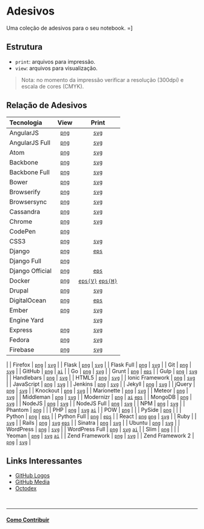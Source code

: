 # Adesivos

Uma coleção de adesivos para o seu notebook. =]

## Estrutura

* `print`: arquivos para impressão.
* `view`: arquivos para visualização.

> Nota: no momento da impressão verificar a resolução (300dpi) e escala de cores (CMYK).

## Relação de Adesivos

| Tecnologia        | View                             | Print                                                                         |
|:------------------|:--------------------------------:|:-----------------------------------------------------------------------------:|
| AngularJS         | [`png`](view/angularjs.png)      | [`svg`](print/angularjs.svg)                                                  |
| AngularJS Full    | [`png`](view/angularjs-full.png) | [`svg`](print/angularjs-full.svg)                                             |
| Atom              | [`png`](view/atom.png)           | [`svg`](print/atom.svg)                                                       |
| Backbone          | [`png`](view/backbone.png)       | [`svg`](print/backbone.svg)                                                   |
| Backbone Full     | [`png`](view/backbone-full.png)  | [`svg`](print/backbone-full.svg)                                              |
| Bower             | [`png`](view/bower.png)          | [`svg`](print/bower.svg)                                                    |
| Browserify        | [`png`](view/browserify.png)     | [`svg`](print/browserify.svg)                                                      |
| Browsersync       | [`png`](view/browsersync.png)    | [`svg`](print/browsersync.svg)                                                |
| Cassandra         | [`png`](view/cassandra.png)      | [`svg`](print/cassandra.svg)                                                  |
| Chrome            | [`png`](view/chrome.png)         | [`svg`](print/chrome.svg)                                                     |
| CodePen           | [`png`](view/codepen.png)        |                                                                               |
| CSS3              | [`png`](view/css3.png)           | [`svg`](print/CSS3.svg)                                                       |
| Django            | [`png`](view/django_symbol.png)  | [`eps`](print/django_symbol.eps)                                              |
| Django Full       | [`png`](view/django_full.png)    |                                                                               |
| Django Official   | [`png`](view/django_official.png)| [`eps`](print/django_official.eps)                                            |
| Docker            | [`png`](view/docker-vertical.png)| [`eps(V)`](print/docker-vertical.eps) [`eps(H)`](print/docker-horizontal.eps) |
| Drupal            | [`png`](view/drupal.png)         | [`svg`](print/drupal.svg)                                                     |
| DigitalOcean      | [`png`](view/digitalocean.png)   | [`eps`](print/digitalocean.eps)                                               |
| Ember             | [`png`](view/ember.png)          | [`svg`](print/ember.svg)                                                      |
| Engine Yard       |                                  | [`svg`](print/engine-yard.svg)                                                |
| Express           | [`png`](view/express.png)        | [`svg`](print/express.svg)                                                    |
| Fedora            | [`png`](view/fedora.png)         | [`svg`](print/fedora.svg)                                                     |
| Firebase           | [`png`](view/firebase.png)        | [`svg`](print/firebase.svg)    
 |
| Firefox           | [`png`](view/firefox.png)        | [`svg`](print/firefox-logo.svg)                                               |
| Flask             | [`png`](view/flask.png)          | [`svg`](print/flask.svg)                                                      |
| Flask Full        | [`png`](view/flask-full.png)     | [`svg`](print/flask-full.svg)                                                 |
| Git               | [`png`](view/git.png)            | [`svg`](print/Git-logo.svg)                                                   |
| GitHub            | [`png`](view/github.png)         | [`ai`](print/github.ai)                                                       |
| Go                | [`png`](view/gopher.png)         | [`svg`](print/gopher.svg)                                                     |
| Grunt             | [`png`](view/grunt.png)          | [`eps`](print/grunt-logo.eps)                                                 |
| Gulp              | [`png`](view/gulp.png)           | [`svg`](print/gulp.svg)                                                       |
| Handlebars        | [`png`](view/handlebars.png)     | [`svg`](print/handlebars.svg)                                                 |
| HTML5             | [`png`](view/HTML5.png)          | [`svg`](print/HTML5_Logo.svg)                                                 |
| Ionic Framework   | [`png`](view/ionic.png)          | [`svg`](print/ionic.svg)                                                      |
| JavaScript        | [`png`](view/javascript.png)     | [`svg`](print/javascript.svg)                                                 |
| Jenkins           | [`png`](view/jenkins.png)     | [`svg`](print/jenkins.svg)                                                     |
| Jekyll            | [`png`](view/jekyll.png)         | [`svg`](print/jekyll.svg)                                                     |
| jQuery            | [`png`](view/jquery.png)         | [`svg`](print/jquery.svg)                                                     |
| Knockout          | [`png`](view/knockout.png)       | [`svg`](print/knockout.svg)                                                   |
| Marionette        | [`png`](view/marionette.png)     | [`svg`](print/marionette.svg)                                                     |
| Meteor            | [`png`](view/meteor.png)         | [`svg`](print/meteor.svg)                                                     |
| Middleman         | [`png`](view/middleman.png)      | [`svg`](print/middleman.svg)                                                  |
| Modernizr         | [`png`](view/modernizr.png)      | [`ai`](print/Modernizr%2B2%2BLogo.ai) [`eps`](print/Modernizr%2B2%2BLogo.eps) |
| MongoDB           | [`png`](view/mongodb.png)        | [`svg`](print/mongodb.svg)                                                  |
| NodeJS            | [`png`](view/nodejs.png)         | [`svg`](print/nodejs.svg)                                                     |
| NodeJS Full       | [`png`](view/nodejsfull.png)     | [`svg`](print/nodejsfull.svg)                                                 |
| NPM               | [`png`](view/npm.png)            | [`svg`](print/npm.svg)                                                 |
| Phantom           | [`png`](view/phantomjs.png)      |                                                                               |
| PHP               | [`png`](view/php.png)            | [`svg`](print/php.svg) [`ai`](print/php-logo.ai)                              |
| POW               | [`png`](view/pow.png)            |                                                                               |
| PySide            | [`png`](view/pyside.png)         |                                                                               |
| Python            | [`png`](view/python_symbol.png)  | [`eps`](print/python_symbol.eps)                                              |
| Python Full       | [`png`](view/python_full.png)    | [`eps`](print/python_full.eps)                                                |
| React       | [`png`](view/react-backgroundBlack.png) [`png`](view/react-backgroundWhite.png)    | [`svg`](print/react.svg)
 |
| Ruby              |                                  | [`svg`](print/Ruby_logo.svg)                                                  |
| Rails             | [`png`](view/rails.png)          | [`svg`](print/rails.svg) [`eps`](print/rails.eps)                             |
| Sinatra           | [`png`](view/sinatra.png)        | [`svg`](print/sinatra.svg)                                                    |
| Ubuntu            | [`png`](view/ubuntu.png)         | [`svg`](print/ubuntu.svg)                                                     |
| WordPress         | [`png`](view/wordpress.png)      | [`svg`](print/wordpress.svg)                                                   |
| WordPress Full    | [`png`](view/wordpressfull.png)  | [`svg`](print/wordpressfull.svg) [`ai`](print/wordpress.ai)                    |
| Slim              | [`png`](view/slim.png)           |                                                                               |
| Yeoman            | [`png`](view/yeoman.png)         | [`svg`](print/yeoman.svg) [`ai`](print/yeoman.ai)                     |
| Zend Framework    | [`png`](view/zend-framework.png) | [`svg`](print/zend-framework.svg)                                             |
| Zend Framework 2  | [`png`](view/zend-framework2.png) | [`svg`](print/zend-framework2.svg)                                           |

## Links Interessantes

* [GitHub Logos](https://github.com/logos)
* [GitHub Media](https://github.com/github/media)
* [Octodex](http://octodex.github.com/)


<br/>

---

#### [Como Contribuir](https://github.com/cerebrobr/cerebro/blob/master/README.md#como-contribuir)
